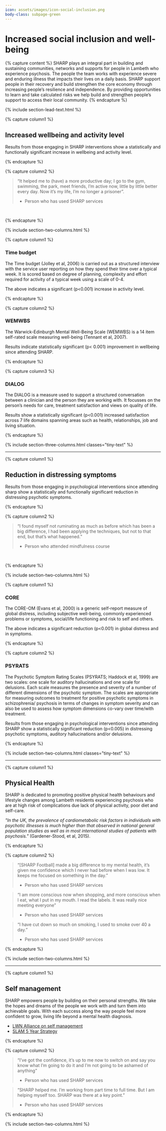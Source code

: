 ```yaml
---
icon: assets/images/icon-social-inclusion.png
body-class: subpage-green
---
```


# Increased social inclusion and well-being


{% capture content %}
SHARP plays an integral part in building and sustaining communities, networks and supports for people 
in Lambeth who experience psychosis. The people the team works with experience severe and enduring illness 
that impacts their lives on a daily basis. SHARP support people in their recovery and build strengthen 
the core economy through increasing people’s resilience and independence. By providing opportunities to 
learn and take calculated risks we help build and strengthen people’s support to access their local community.
{% endcapture %}

{% include section-lead-text.html %}




















{% capture column1 %}

## Increased wellbeing and activity level

Results from those engaging in SHARP interventions show a statistically and functionally significant 
increase in wellbeing and activity level.

{% endcapture %}



{% capture column2 %}

> “It helped me to (have) a more productive day; I go to the gym, swimming, the park, meet friends, 
> I’m active now, little by little better every day. Now it’s my life, I’m no longer a prisoner”.
> - Person who has used SHARP services

<br />

{% endcapture %}

{% include section-two-columns.html %}






{% capture column1 %}

### Time budget

<div id="chart-time-budget" class="chart chart-type-bar" data='
{
	"bindto": "#chart-time-budget",
	"padding": {
		"bottom": 25
	},
	"data": {  
		"columns": [
			["x", 53.3, 65.2]
		],
		"type": "bar",
		"labels": true
	},
	"axis": {
		"x": {
			"type": "category",
			"categories": ["Before SHARP", "After SHARP"]
		},
		"y": {
			"show": false,
			"padding": {
				"top": 50
			}
		}
	},
	"color": {
		"pattern": ["#ffffff","#155b8b",  "#e1007f", "#6ba025", "#d62728",  "#ffcd34", "#a2d4f7", "#ff9896", "#9467bd"]
	},
	"transition": {
		"duration": 1500
	},
	"size": {
    "height": 200
	},
	"legend": {
		"position": "inset",
		"inset": {
		    "anchor": "top-left",
		    "x": -5,
		    "y": -60,
		    "step": 3
		}
	},
	"tooltip": {
	  "show": false
	},
	"interaction": {
		"enabled": false
	},
	"grid": {
		"y": {
		    "show": true
		}
	}
}
'></div>



The Time budget (Jolley et al, 2006) is carried out as a structured interview with the service user 
reporting on how they spend their time over a typical week. It is scored based on degree of planning, 
complexity and effort required for activity of a typical week using a scale of 0-4.

The above indicates a significant (p<0.001) increase in activity level.


{% endcapture %}









{% capture column2 %}

### WEMWBS

<div id="chart-wemwbs" class="chart chart-type-bar" data='
{
	"bindto": "#chart-wemwbs",
	"padding": {
		"bottom": 25
	},
	"data": {  
		"columns": [
			["x", 38.01, 42.88]
		],
		"type": "bar",
		"labels": true
	},
	"axis": {
		"x": {
			"type": "category",
			"categories": ["Before SHARP", "After SHARP"]
		},
		"y": {
			"show": false,
			"padding": {
				"top": 50
			}
		}
	},
	"color": {
		"pattern": ["#ffffff","#155b8b",  "#e1007f", "#6ba025", "#d62728",  "#ffcd34", "#a2d4f7", "#ff9896", "#9467bd"]
	},
	"transition": {
		"duration": 1500
	},
	"size": {
    "height": 200
	},
	"legend": {
		"position": "inset",
		"inset": {
		    "anchor": "top-left",
		    "x": -5,
		    "y": -60,
		    "step": 3
		}
	},
	"tooltip": {
	  "show": false
	},
	"interaction": {
		"enabled": false
	},
	"grid": {
		"y": {
		    "show": true
		}
	}
}
'></div>


The Warwick-Edinburgh Mental Well-Being Scale (WEMWBS) is a 14 item self-rated scale measuring well-being 
(Tennant et al, 2007).
 
Results indicate statistically significant (p< 0.001) improvement in wellbeing since attending SHARP.

{% endcapture %}








{% capture column3 %}

### DIALOG

<div id="chart-dialog" class="chart chart-type-bar" data='
{
	"bindto": "#chart-dialog",
	"padding": {
		"bottom": 25
	},
	"data": {  
		"columns": [
			["x", 52.09, 59.02]
		],
		"type": "bar",
		"labels": true
	},
	"axis": {
		"x": {
			"type": "category",
			"categories": ["Before SHARP", "After SHARP"]
		},
		"y": {
			"show": false,
			"padding": {
				"top": 50
			}
		}
	},
	"color": {
		"pattern": ["#ffffff","#155b8b",  "#e1007f", "#6ba025", "#d62728",  "#ffcd34", "#a2d4f7", "#ff9896", "#9467bd"]
	},
	"transition": {
		"duration": 1500
	},
	"size": {
    "height": 200
	},
	"legend": {
		"position": "inset",
		"inset": {
		    "anchor": "top-left",
		    "x": -5,
		    "y": -60,
		    "step": 3
		}
	},
	"tooltip": {
	  "show": false
	},
	"interaction": {
		"enabled": false
	},
	"grid": {
		"y": {
		    "show": true
		}
	}
}
'></div>

The DIALOG is a measure used to support a structured conversation between a clinician and the person they are 
working with. It focusses on the person’s needs for care, treatment satisfaction and views on quality of life.

Results show a statistically significant (p<0.001) increased satisfaction across 7 life domains spanning areas 
such as health, relationships, job and living situation.

{% endcapture %}


{% include section-three-columns.html classes="tiny-text" %}










------------------------------------------------------------------------------------------------











{% capture column1 %}

## Reduction in distressing symptoms

Results from those engaging in psychological interventions since attending sharp
show a statistically and functionally significant reduction in distressing psychotic symptoms.

{% endcapture %}



{% capture column2 %}

> “I found myself not ruminating as much as before which has been a big difference, 
> I had been applying the techniques, but not to that end, but that’s what happened.”  
> - Person who attended mindfulness course

<br />

{% endcapture %}

{% include section-two-columns.html %}











{% capture column1 %}

### CORE

<div id="chart-core" class="chart chart-type-bar" data='
{
	"bindto": "#chart-core",
	"padding": {
		"bottom": 25
	},
	"data": {  
		"columns": [
			["x", 51.79, 37.90]
		],
		"type": "bar",
		"labels": true
	},
	"axis": {
		"x": {
			"type": "category",
			"categories": ["Before SHARP", "After SHARP"]
		},
		"y": {
			"show": false,
			"padding": {
				"top": 50
			}
		}
	},
	"color": {
		"pattern": ["#ffffff","#155b8b",  "#e1007f", "#6ba025", "#d62728",  "#ffcd34", "#a2d4f7", "#ff9896", "#9467bd"]
	},
	"transition": {
		"duration": 1500
	},
	"size": {
    "height": 200
	},
	"legend": {
		"position": "inset",
		"inset": {
		    "anchor": "top-left",
		    "x": -5,
		    "y": -60,
		    "step": 3
		}
	},
	"tooltip": {
	  "show": false
	},
	"interaction": {
		"enabled": false
	},
	"grid": {
		"y": {
		    "show": true
		}
	}
}
'></div>



The CORE-OM (Evans et al, 2000) is a generic self-report measure of global distress, including 
subjective well-being, commonly experienced problems or symptoms, social/life functioning and risk 
to self and others.

The above indicates a significant reduction (p<0.001) in global distress and in symptoms.


{% endcapture %}









{% capture column2 %}

### PSYRATS

<div id="chart-psyrats" class="chart chart-type-bar" data='
{
	"bindto": "#chart-psyrats",
	"padding": {
		"bottom": 25
	},
	"data": {  
		"columns": [
			["x", 24.63, 19.25]
		],
		"type": "bar",
		"labels": true
	},
	"axis": {
		"x": {
			"type": "category",
			"categories": ["Before SHARP", "After SHARP"]
		},
		"y": {
			"show": false,
			"padding": {
				"top": 50
			}
		}
	},
	"color": {
		"pattern": ["#ffffff","#155b8b",  "#e1007f", "#6ba025", "#d62728",  "#ffcd34", "#a2d4f7", "#ff9896", "#9467bd"]
	},
	"transition": {
		"duration": 1500
	},
	"size": {
    "height": 200
	},
	"legend": {
		"position": "inset",
		"inset": {
		    "anchor": "top-left",
		    "x": -5,
		    "y": -60,
		    "step": 3
		}
	},
	"tooltip": {
	  "show": false
	},
	"interaction": {
		"enabled": false
	},
	"grid": {
		"y": {
		    "show": true
		}
	}
}
'></div>


The Psychotic Symptom Rating Scales (PSYRATS; Haddock et al, 1999) are two scales: one scale for auditory 
hallucinations and one scale for delusions. Each scale measures the presence and severity of a number 
of different dimensions of the psychotic symptom. The scales are appropriate for measuring outcomes 
to treatment for positive psychotic symptoms in schizophrenia/ psychosis in terms of changes in 
symptom severity and can also be used to assess how symptom dimensions co-vary over time/with treatment.

Results from those engaging in psychological interventions since attending SHARP show a statistically 
significant reduction (p<0.005) in distressing psychotic symptoms, auditory hallucinations and/or delusions.


{% endcapture %}


{% include section-two-columns.html classes="tiny-text" %}









------------------------------------------------------------------------------------------------









{% capture column1 %}

## Physical Health

SHARP is dedicated to promoting positive physical health behaviours and lifestyle changes among 
Lambeth residents experiencing psychosis who are  at high risk of complications due lack of physical 
activity, poor diet and self-care.

_"In the UK, the prevalence of cardiometabolic risk factors in individuals with psychotic illnesses 
is much higher than that observed in national general population studies as well as in most international 
studies of patients with psychosis."_ (Gardener-Stood, et al, 2015).



{% endcapture %}


{% capture column2 %}


> “[SHARP Football] made a big difference to my mental health, it’s given me confidence which I never had 
> before when I was low. It keeps me focused on something in the day.”
> - Person who has used SHARP services

> “I am more conscious now when shopping, and more conscious when I eat, what I put in my mouth. 
> I read the labels. It was really nice meeting everyone”
> - Person who has used SHARP services

> “I have cut down so much on smoking, I used to smoke over 40 a day.”
> - Person who has used SHARP services

{% endcapture %}


{% include section-two-columns.html %}








------------------------------------------------------------------------------------------------









{% capture column1 %}

## Self management

SHARP empowers people by building on their personal strengths. We take the hopes and dreams of the 
people we work with and turn them into achievable goals. With each success along the way people feel 
more confident to grow, living life beyond a mental health diagnosis.

- [LWN Alliance on self management](https://moderngov.lambeth.gov.uk/documents/s87596/8a.%20LWN%20Alliance%20Proposal%20Summary%20070317.pdf)
- [SLAM 5 Year Strategy](http://www.lambethccg.nhs.uk/news-and-publications/publications/Documents/Current%20plans%20and%20strategies/NHS%20Lambeth%20CCG%20Five%20Year%20Strategy%20Healthier%20Together%202014-15-18-19.pdf)



{% endcapture %}


{% capture column2 %}

> “I’ve got the confidence, it’s up to me now to switch on and say you know what I’m going to do it and 
> I’m not going to be ashamed of anything” 
> - Person who has used SHARP services

> “SHARP helped me. I’m working from part time to full time. But I am helping myself too. 
> SHARP was there at a key point.” 
> - Person who has used SHARP services

{% endcapture %}


{% include section-two-columns.html %}

